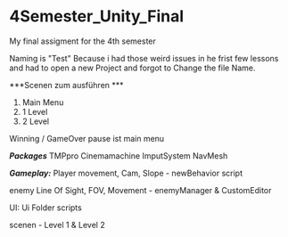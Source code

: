 # 4Semester_Unity_Final
My final assigment for the 4th semester 

Naming is "Test" Because i had those weird issues in he frist few lessons and had to open a new Project and forgot to Change the file Name.

***Scenen zum ausführen ***
1. Main Menu
2. 1 Level
3. 2 Level 

Winning / GameOver
pause ist main menu


***Packages***
TMPpro
Cinemamachine
ImputSystem
NavMesh

***Gameplay:***
Player movement, Cam, Slope - newBehavior script

enemy Line Of Sight, FOV, Movement - enemyManager & CustomEditor

UI: Ui Folder scripts 

scenen - Level 1 & Level 2



